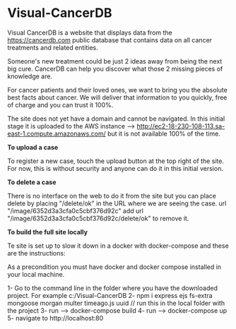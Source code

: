 # Visual-CancerDB

Visual CancerDB is a website that displays data from the https://cancerdb.com public database that contains data on all cancer treatments and related entities.

Someone's new treatment could be just 2 ideas away from being the next big cure. CancerDB can help you discover what those 2 missing pieces of knowledge are.

For cancer patients and their loved ones, we want to bring you the absolute best facts about cancer. We will deliver that information to you quickly, free of charge and you can trust it 100%.

The site does not yet have a domain and cannot be navigated.
In this initial stage it is uploaded to the AWS instance --> http://ec2-18-230-108-113.sa-east-1.compute.amazonaws.com/ but it is not available 100% of the time.

<b>To upload a case</b>

To register a new case, touch the upload button at the top right of the site. For now, this is without security and anyone can do it in this initial version.

<b>To delete a case</b>

There is no interface on the web to do it from the site but you can place delete by placing "/delete/ok" in the URL where we are seeing the case.
url "/image/6352d3a3cfa0c5cbf376d92c"
add
url "/image/6352d3a3cfa0c5cbf376d92c/delete/ok" to remove it.

<b>To build the full site locally</b>

Te site is set up to slow it down in a docker with docker-compose and these are the instructions:

As a precondition you must have docker and docker compose installed in your local machine.

1- Go to the command line in the folder where you have the downloaded project. For example c:/Visual-CancerDB
2- npm i express ejs fs-extra mongoose morgan multer timeago.js uuid
// run this in the local folder with the project
3- run --> docker-compose build
4- run --> docker-compose up
5- navigate to http://localhost:80
